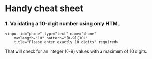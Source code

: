 # Handy cheat sheet

### 1. Validating a 10-digit number using only HTML

    <input id="phone" type="text" name="phone" 
        maxlength="10" pattern="[0-9]{10}" 
        title="Please enter exactly 10 digits" required>

That will check for an integer (0-9) values with a maximum of 10 digits.

